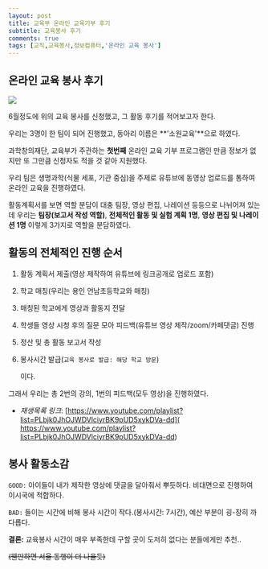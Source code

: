 ```yaml
---
layout: post
title: 교육부 온라인 교육기부 후기 
subtitle: 교육봉사 후기
comments: true
tags: [교직,교육봉사,정보컴퓨터,'온라인 교육 봉사']
---
```


## 온라인 교육 봉사 후기

![](https://cf-cpi.campuspick.com/activity/1592556465557995.jpg)

6월정도에 위의 교육 봉사를 신청했고, 그 활동 후기를 적어보고자 한다.

우리는 3명이 한 팀이 되어 진행했고, 동아리 이름은 **'소원교육'**으로 하였다.

과학창의재단, 교육부가 주관하는 **첫번째** 온라인 교육 기부 프로그램인 만큼 정보가 없지만 또 그만큼 신청자도 적을 것 같아 지원했다. 

우리 팀은 생명과학(식물 세포, 기관 중심)을 주제로 유튜브에 동영상 업로드를 통하여 온라인 교육을 진행하였다.

활동계획서를 보면 역할 분담이 대충 팀장, 영상 편집, 나레이션 등등으로 나뉘어져 있는데 우리는 **팀장(보고서 작성 역할)**, **전체적인 활동 및 실험 계획 1명**, **영상 편집 및 나레이션 1명** 이렇게 3가지로 역할을 분담하였다.



## 활동의 전체적인 진행 순서

1. 활동 계획서 제출(영상 제작하여 유튜브에 링크공개로 업로드 포함) 

2. 학교 매칭(우리는 용인 언남초등학교와 매칭)

3. 매칭된 학교에게 영상과 활동지 전달

4. 학생들 영상 시청 후의 질문 모아 피드백(유튜브 영상 제작/zoom/카페댓글) 진행

5. 정산 및 총 활동 보고서 작성

6. 봉사시간 발급(`교육 봉사로 발급: 해당 학교 방문`)

   이다. 

그래서 우리는 총 2번의 강의, 1번의 피드백(모두 영상)을 진행하였다.

- *재생목록 링크*: [https://www.youtube.com/playlist?list=PLbjk0JhOJWDVlciyrBK9pUD5xykDVa-dd]( https://www.youtube.com/playlist?list=PLbjk0JhOJWDVlciyrBK9pUD5xykDVa-dd)

  

## 봉사 활동소감 

`GOOD:` 아이들이 내가 제작한 영상에 댓글을 달아줘서 뿌듯하다. 비대면으로 진행하여 이시국에 적합하다. 

`BAD:`  들이는 시간에 비해 봉사 시간이 작다.(봉사시간: 7시간), 예산 부분이 굉-장히 까다롭다. 

**결론:** 교육봉사 시간이 매우 부족한데 구할 곳이 도저히 없다는 분들에게만 추천..

~~(웬만하면 서울 동행이 더 나을듯)~~
